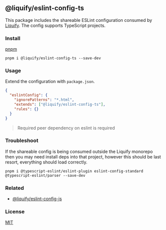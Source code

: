 ## @liquify/eslint-config-ts

This package includes the shareable ESLint configuration consumed by [Liquify](https://liquify.dev). The config supports TypeScript projects.

### Install

[pnpm](https://pnpm.js.org/en/cli/install)

```cli
pnpm i @liquify/eslint-config-ts --save-dev
```

### Usage

Extend the configuration with `package.json`.

```json
{
  "eslintConfig": {
    "ignorePatterns": "*.html",
    "extends": ["@liquify/eslint-config-ts"],
    "rules": {}
  }
}
```

> Required peer dependency on eslint is required

### Troubleshoot

If the shareable config is being consumed outside the Liquify monorepo then you may need install deps into that project, however this should be last resort, everything should load correctly.

```cli
pnpm i @typescript-eslint/eslint-plugin eslint-config-standard @typescript-eslint/parser --save-dev
```

### Related

- [@liquify/eslint-config-js](https://github.com/liquify)

### License

[MIT](#LICENCE)
